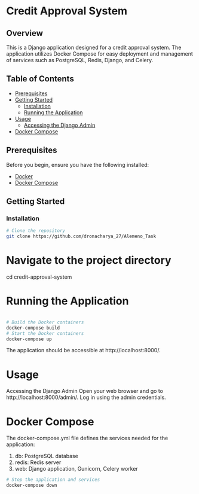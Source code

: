 # Credit Approval System

## Overview

This is a Django application designed for a credit approval system. The application utilizes Docker Compose for easy deployment and management of services such as PostgreSQL, Redis, Django, and Celery.

## Table of Contents

- [Prerequisites](#prerequisites)
- [Getting Started](#getting-started)
  - [Installation](#installation)
  - [Running the Application](#running-the-application)
- [Usage](#usage)
  - [Accessing the Django Admin](#accessing-the-django-admin)
- [Docker Compose](#docker-compose)


## Prerequisites

Before you begin, ensure you have the following installed:

- [Docker](https://docs.docker.com/get-docker/)
- [Docker Compose](https://docs.docker.com/compose/install/)

## Getting Started

### Installation

```bash
# Clone the repository
git clone https://github.com/dronacharya_27/Alemeno_Task
```
# Navigate to the project directory
cd credit-approval-system

# Running the Application
```bash

# Build the Docker containers
docker-compose build
# Start the Docker containers
docker-compose up
```
The application should be accessible at http://localhost:8000/.

# Usage
Accessing the Django Admin
Open your web browser and go to http://localhost:8000/admin/.
Log in using the admin credentials.

# Docker Compose
The docker-compose.yml file defines the services needed for the application:
1. db: PostgreSQL database
2. redis: Redis server
3. web: Django application, Gunicorn, Celery worker

```bash
# Stop the application and services
docker-compose down
```
